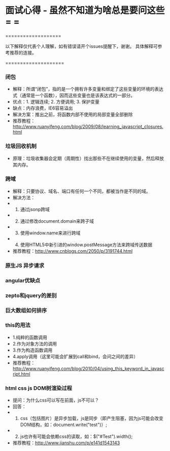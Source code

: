 # 面试心得 - 虽然不知道为啥总是要问这些= =

===================

以下解释仅代表个人理解，如有错误请开个issues提醒下，谢谢。
具体解释可参考推荐的连接。

====================


### 闭包
- 解释：所谓“闭包”，指的是一个拥有许多变量和绑定了这些变量的环境的表达式（通常是一个函数），因而这些变量也是该表达式的一部分。
- 优点：1. 逻辑连续; 2. 方便调用; 3. 保护变量
- 缺点：内存浪费，IE6容易溢出
- 解决方案：推出之前，将函数内部不使用的局部变量全部删除
- 推荐教程：<http://www.ruanyifeng.com/blog/2009/08/learning_javascript_closures.html>


### 垃圾回收机制
- 原理：垃圾收集器会定期（周期性）找出那些不在继续使用的变量，然后释放其内存。


### 跨域
- 解释：只要协议、域名、端口有任何一个不同，都被当作是不同的域。
- 解决方法：
- 1. 通过jsonp跨域
- 2. 通过修改document.domain来跨子域
- 3. 使用window.name来进行跨域
- 4. 使用HTML5中新引进的window.postMessage方法来跨域传送数据
- 推荐教程：<http://www.cnblogs.com/2050/p/3191744.html>


### 原生JS 异步请求

### angular优缺点

### zepto和jquery的差别

### 巨大数组如何排序

### this的用法
- 1.纯粹的函数调用
- 2.作为对象方法的调用
- 3.作为构造函数调用
- 4.apply调用（这里可能会扩展到call和bind，会问之间的差异）
- 推荐教程：<http://www.ruanyifeng.com/blog/2010/04/using_this_keyword_in_javascript.html>

### html css js DOM树渲染过程 
- 提问：为什么css可以写在前面，js不可以？
- 回答：
- 1. css（包括图片）是异步加载，js是同步（即产生阻塞，因为js可能会改变DOM结构，如：document.write("test")）; 
- 2. js也许有可能会依赖css的读取，如：$("#Test").width();
- 推荐教程：<http://www.jianshu.com/p/e141d1543143>


